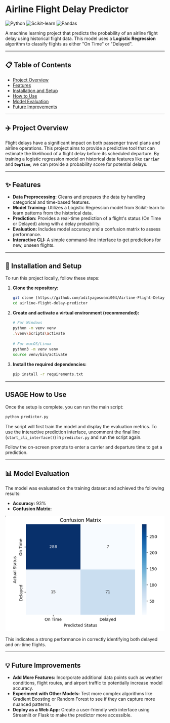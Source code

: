 # Airline Flight Delay Predictor

![Python](https://img.shields.io/badge/Python-3776AB?style=for-the-badge&logo=python&logoColor=white)
![Scikit-learn](https://img.shields.io/badge/scikit--learn-%23F7931E.svg?style=for-the-badge&logo=scikit-learn&logoColor=white)
![Pandas](https://img.shields.io/badge/pandas-%23150458.svg?style=for-the-badge&logo=pandas&logoColor=white)

A machine learning project that predicts the probability of an airline flight delay using historical flight data. This model uses a **Logistic Regression** algorithm to classify flights as either "On Time" or "Delayed".

---

## 📋 Table of Contents
- [Project Overview](#project-overview)
- [Features](#features)
- [Installation and Setup](#installation-and-setup)
- [How to Use](#how-to-use)
- [Model Evaluation](#model-evaluation)
- [Future Improvements](#future-improvements)

---

## ✈️ Project Overview

Flight delays have a significant impact on both passenger travel plans and airline operations. This project aims to provide a predictive tool that can estimate the likelihood of a flight delay before its scheduled departure. By training a logistic regression model on historical data features like **`Carrier`** and **`DepTime`**, we can provide a probability score for potential delays.

---

## ✨ Features

- **Data Preprocessing:** Cleans and prepares the data by handling categorical and time-based features.
- **Model Training:** Utilizes a Logistic Regression model from Scikit-learn to learn patterns from the historical data.
- **Prediction:** Provides a real-time prediction of a flight's status (On Time or Delayed) along with a delay probability.
- **Evaluation:** Includes model accuracy and a confusion matrix to assess performance.
- **Interactive CLI:** A simple command-line interface to get predictions for new, unseen flights.

---

## 🚀 Installation and Setup

To run this project locally, follow these steps:

1. **Clone the repository:**
   ```bash
   git clone [https://github.com/adityagoswami004/Airline-Flight-Delay-predictor.git)
   cd airline-flight-delay-predictor
   ```

2. **Create and activate a virtual environment (recommended):**
   ```bash
   # For Windows
   python -m venv venv
   .\venv\Scripts\activate

   # For macOS/Linux
   python3 -m venv venv
   source venv/bin/activate
   ```

3. **Install the required dependencies:**
   ```bash
   pip install -r requirements.txt
   ```

---

## USAGE How to Use

Once the setup is complete, you can run the main script:

```bash
python predictor.py
```
The script will first train the model and display the evaluation metrics. To use the interactive prediction interface, uncomment the final line (`start_cli_interface()`) in `predictor.py` and run the script again.

Follow the on-screen prompts to enter a carrier and departure time to get a prediction.

---

## 📊 Model Evaluation

The model was evaluated on the training dataset and achieved the following results:

- **Accuracy:** 93%
-  **Confusion Matrix:**

  ![Confusion Matrix](./confusion_matrix.png)

This indicates a strong performance in correctly identifying both delayed and on-time flights.

---

## 💡 Future Improvements

- **Add More Features:** Incorporate additional data points such as weather conditions, flight routes, and airport traffic to potentially increase model accuracy.
- **Experiment with Other Models:** Test more complex algorithms like Gradient Boosting or Random Forest to see if they can capture more nuanced patterns.
- **Deploy as a Web App:** Create a user-friendly web interface using Streamlit or Flask to make the predictor more accessible.
